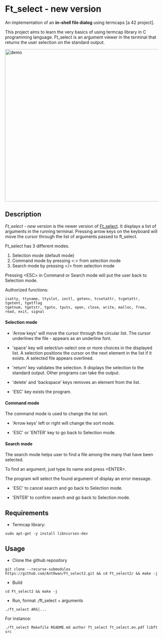 # Ft_select - new version

An implementation of an **in-shell file dialog** using termcaps [a 42 project].

This project aims to learn the very basics of using termcap library in C programming language.
Ft\_select is an argument viewer in the terminal that returns the user selection on the standard output.

<img src="https://i.imgur.com/BHfhj0n.gif" alt="demo" width="800" height="500">

## Description

*Ft_select - new version* is the newer version of [Ft\_select](https://github.com/Ant0wan/Ft_select). It displays a list of arguments in the running terminal. Pressing arrow keys on the keyboard will move the cursor through the list of arguments passed to ft\_select.

Ft\_select has 3 different modes.

1. Selection mode (default mode)
2. Command mode by pressing <:> from selection mode
3. Search mode by pressing <\/> from selection mode

Pressing \<ESC\> in Command or Search mode will put the user back to Selection mode.

Authorized functions:

```shell=
isatty, ttyname, ttyslot, ioctl, getenv, tcsetattr, tcgetattr, tgetent, tgetflag
tgetnum, tgetstr, tgoto, tputs, open, close, write, malloc, free, read, exit, signal
```

#### Selection mode

- 'Arrow keys' will move the cursor through the circular list. The cursor underlines the file - appears as an underline font.

- 'space' key will select/un-select one or more choices in the displayed list. A selection positions the cursor on the next element in the list if it exists. A selected file appears overlined.

- 'return' key validates the selection. It displays the selection to the standard output. Other programs can take the output.

- 'delete' and 'backspace' keys removes an element from the list.

- 'ESC' key exists the program.


#### Command mode

The command mode is used to change the list sort.

- 'Arrow keys' left or right will change the sort mode.

- 'ESC' or 'ENTER' key to go back to Selection mode.


#### Search mode

The search mode helps user to find a file among the many that have been selected.

To find an argument, just type its name and press \<ENTER\>.

The program will select the found argument of display an error message.

- 'ESC' to cancel search and go back to Selection mode.

- 'ENTER' to confirm search and go back to Selection mode.




## Requirements

- Termcap library:

```shell=
sudo apt-get -y install libncurses-dev
```



## Usage

- Clone the github repository

```shell=
git clone --recurse-submodules https://github.com/Ant0wan/Ft_select2.git && cd Ft_select2/ && make -j
```

- Build

```shell=
cd Ft_select2 && make -j
```

- Run, format ./ft_select + arguments

```shell=
./ft_select ARG|...
```
For instance:

```shell=
./ft_select Makefile README.md author ft_select ft_select.en.pdf libft src
```
